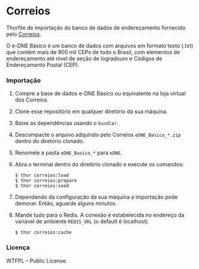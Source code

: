# Correios

Thorfile de importação do banco de dados de endereçamento fornecido pelo [Correios](http://shopping.correios.com.br/wbm/store/script/wbm2400901p01.aspx?cd_company=ErZW8Dm9i54=&cd_product=CNVMIV7NKig=&cd_department=SsNp3FlaUpM=).

O e-DNE Básico é um banco de dados com arquivos em formato texto (.txt) que contém mais de 900 mil CEPs de todo o Brasil, com elementos de endereçamento até nível de seção de logradouro e Códigos de Endereçamento Postal (CEP).

### Importação

1. Compre a base de dados e-DNE Básico ou equivalente na loja virtual dos Correios.

2. Clone esse repositório em qualquer diretório da sua máquina.

3. Baixe as dependências usando o `bundler`.

4. Descompacte o arquivo adquirido pelo Correios `eDNE_Basico_*.zip` dentro do diretório clonado.

5. Renomeie a pasta `eDNE_Basico_*` para `eDNE`.

6. Abra o terminal dentro do diretório clonado e execute os comandos:

       $ thor correios:load
       $ thor correios:prepare
       $ thor correios:seed

7. Dependendo da configuração da sua máquina a importação pode demorar. Então, aguarde alguns minutos.

8. Mande tudo para o Redis. A conexão é estabelecida no endereço da variável de ambiente `REDIS_URL` (o default é localhost).

       $ thor correios:cache

### Licença

WTFPL – Public License.
